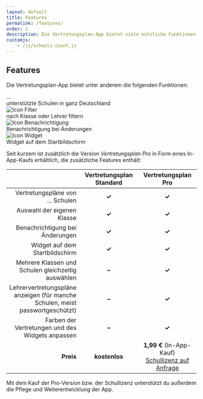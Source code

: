 ```yaml
---
layout: default
title: Features
permalink: /features/
order: 1
description: Die Vertretungsplan-App bietet viele nützliche Funktionen. Die Pro-Version enthält noch zusätzliche Vorteile wie die Anzeige von Lehrervertretungsplänen.
customjs:
    - /js/schools-count.js
---
```


<style>
.table tr th:not(:first-child), .table tr td:not(:first-child) {
width:250px;
}
</style>

Features
--------

Die Vertretungsplan-App bietet unter anderem die folgenden Funktionen: 

<div class="row">
    <div class="col-sm-3"><div class="tile">
        <div class="circle"><span class="schools-count">...</span></div>
        unterstützte Schulen in ganz Deutschland
    </div></div>
    <div class="col-sm-3"><div class="tile">
        <div class="circle"><img src="/img/icons/filter.svg" alt="Icon Filter"></div>
        nach Klasse oder Lehrer filtern
    </div></div>
    <div class="col-sm-3"><div class="tile">
        <div class="circle"><img src="/img/icons/notifications.svg" alt="Icon Benachrichtigung"></div>
        Benachrichtigung bei Änderungen
    </div></div>
    <div class="col-sm-3"><div class="tile">
        <div class="circle"><img src="/img/icons/widgets.svg" alt="Icon Widget"></div>
        Widget auf dem Startbildschirm
    </div></div>
</div>

Seit kurzem ist zusätzlich die Version *Vertretungsplan Pro* in Form eines In-App-Kaufs erhältlich, die zusätzliche Features enthält:

<table class="table">
  <thead>
    <tr>
      <th style="text-align: right"> </th>
      <th style="text-align: center">Vertretungsplan Standard</th>
      <th style="text-align: center">Vertretungsplan Pro</th>
    </tr>
  </thead>
  <tbody>
    <tr>
      <td style="text-align: right">Vertretungspläne von <span class="schools-count">...</span> Schulen</td>
      <td style="text-align: center" class="success"><strong>✓</strong></td>
      <td style="text-align: center" class="success"><strong>✓</strong></td>
    </tr>
    <tr>
      <td style="text-align: right">Auswahl der eigenen Klasse</td>
      <td style="text-align: center" class="success"><strong>✓</strong></td>
      <td style="text-align: center" class="success"><strong>✓</strong></td>
    </tr>
    <tr>
      <td style="text-align: right">Benachrichtigung bei Änderungen</td>
      <td style="text-align: center" class="success"><strong>✓</strong></td>
      <td style="text-align: center" class="success"><strong>✓</strong></td>
    </tr>
    <tr>
      <td style="text-align: right">Widget auf dem Startbildschirm</td>
      <td style="text-align: center" class="success"><strong>✓</strong></td>
      <td style="text-align: center" class="success"><strong>✓</strong></td>
    </tr>
    <tr>
      <td style="text-align: right">Mehrere Klassen und Schulen gleichzeitig auswählen</td>
      <td style="text-align: center" class="danger"><strong>–</strong></td>
      <td style="text-align: center" class="success"><strong>✓</strong></td>
    </tr>
    <tr>
      <td style="text-align: right">Lehrervertretungspläne anzeigen (für manche Schulen, meist passwortgeschützt)</td>
      <td style="text-align: center" class="danger"><strong>–</strong></td>
      <td style="text-align: center" class="success"><strong>✓</strong></td>
    </tr>
    <tr>
      <td style="text-align: right">Farben der Vertretungen und des Widgets anpassen</td>
      <td style="text-align: center" class="danger"><strong>–</strong></td>
      <td style="text-align: center" class="success"><strong>✓</strong></td>
    </tr>
    <tr class="info">
      <td style="text-align: right"><strong>Preis</strong></td>
      <td style="text-align: center"><strong>kostenlos</strong></td>
      <td style="text-align: center"><strong>1,99 €</strong> (In-App-Kauf)<br /><a href="/fuer-schulen/#vertretungsplan-pro--schullizenz">Schullizenz auf Anfrage</a></td>
    </tr>
  </tbody>
</table>

Mit dem Kauf der Pro-Version bzw. der Schullizenz unterstützt du außerdem die Pflege und Weiterentwicklung der App.